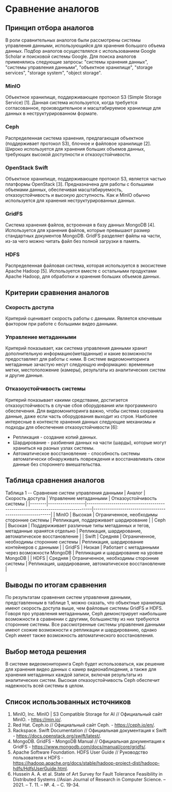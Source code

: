 # Сравнение аналогов

## Принцип отбора аналогов
В роли сравнительных аналогов были рассмотрены системы управления данными, использующийся для хранения большого объема данных. Подбор аналогов осуществлялся с использованием Google Scholar и поисковой системы Google. Для поиска аналогов применялись следующие запросы: "системы хранения данных", "системы управления данными", "объектное хранилище", "storage services", "storage system", "object storage".

### MinIO
Объектное хранилище, поддерживающее протокол S3 (Simple Storage Service) [1]. Данная система используется, когда требуется согласованное, производительное и масштабируемое хранилище для данных в неструктурированном формате.

### Ceph
Распределенная система хранения, предлагающая объектное (поддерживает протокол S3), блочное и файловое хранилище [2]. Широко используется для хранения больших объемов данных, требующих высокой доступности и отказоустойчивости.

### OpenStack Swift
Объектное хранилище, поддерживающее протокол S3, является частью платформы OpenStack [3]. Предназначена для работы с большими объемами данных, обеспечивая масштабируемость, отказоустойчивость и высокую доступность. Как и MinIO обычно используется для хранения неструктурированных данных.

### GridFS
Система хранения файлов, встроенная в базу данных MongoDB [4]. Используется для хранения файлов, которые превышают размер стандартных документов MongoDB. GridFS разделяет файлы на части, из-за чего можно читать файл без полной загрузки в память.

### HDFS
Распределенная файловая система, которая используется в экосистеме Apache Hadoop [5]. Используется вместе с остальными продуктами Apache Hadoop, для обработки и хранения больших объемов данных.

## Критерии сравнения аналогов

### Скорость доступа
Критерий оценивает скорость работы с данными. Является ключевым фактором при работе с большими видео данными.

### Управление метаданными
Критерий показывает, как система управления данными хранит дополнительную информацию(метаданные) и какие возможности предоставляет для работы с ними. В системе видеомониторинга метаданные зачастую несут следующую информацию: временные метки, местоположение (камеры), результаты из аналитических систем и другие данные.

### Отказоустойчивость системы
Критерий показывает какими средствами, достигается отказоустойчивость в случае сбоя оборудования или программного обеспечения. Для видеомониторинга важно, чтобы система сохраняла данные, даже если часть оборудования выходит из строя. Наиболее интересные в контексте хранения данных следующие механизмы и подходы для обеспечения отказоустойчивости [6]:
- Репликация - создание копий данных.
- Шардирование - разбиения данных на части (шарды), которые могут храниться на разных узлах системы.
- Автоматическое восстановление - способность системы автоматически обнаруживать повреждения и восстанавливать свои данные без стороннего вмешательства.

## Таблица сравнения аналогов
Таблица 1 -- Сравнение систем управления данными
| Аналог | Скорость доступа | Управление метаданными                                                         | Отказоустойчивость системы                              |
|--------|------------------|--------------------------------------------------------------------------------|---------------------------------------------------------|
| MinIO  | Высокая          | Ограниченное, необходимы сторонние системы                                     | Репликация, поддерживает шардирование                   |
| Ceph   | Высокая          | Поддериживает различные типы метаданных и тегов, метаданные хранятся отдельно  | Репликация, шардирование, автоматическое восстановление |
| Swift  | Средняя          | Ограниченное, необходимы сторонние системы                                     | Репликация, шардирование контейнеров с данными          |
| GridFS | Низкая           | Работает с метаданными через возможности MongoDB                               | Репликация и шардирование на уровне MongoDB             |
| HDFS   | Средняя          | Ограниченное, необходимы сторонние системы                                     | Репликация, шардирование, автоматическое восстановление |

## Выводы по итогам сравнения
По результатам сравнения систем управления данными, представленным в таблице 1, можно сказать, что объектные хранилища имеют скорость доступа выше, чем файловые системы GridFS и HDFS. Говоря про управления метаданными, Ceph демонстрирует наибольшие возможности в сравнении с другими, большинству из них требуются сторонние системы. Все рассмотренные системы управления данными имеют схожие возможности к репликации и шардированию, однако Ceph имеет также возможность автоматического восстановления.

## Выбор метода решения
В системе видеомониторинга Ceph будет использоваться, как решение для хранения видео данных с камер видеонаблюдения, а также для хранения метаданных каждой записи, включая результаты из аналитических систем. Высокая отказоустойчивость Ceph обеспечит надежность всей системы в целом.

## Список использованных источников
1. MinIO, Inc. MinIO | S3 Compatible Storage for AI // Официальный сайт MinIO. - https://min.io/.
2. Red Hat. Ceph.io // Официальный сайт Ceph. - https://ceph.io/en/.
3. Rackspace. Swift Documentation // Официальная документация к Swift - https://docs.openstack.org/swift/latest/.
4. MongoDB. GridFS - MongoDB Manual // Официальная документация к GridFS - https://www.mongodb.com/docs/manual/core/gridfs/.
5. Apache Software Foundation. HDFS User Guide // Руководство пользователя к HDFS - https://hadoop.apache.org/docs/stable/hadoop-project-dist/hadoop-hdfs/HdfsUserGuide.html.
6. Hussein A. A. et al. State of Art Survey for Fault Tolerance Feasibility in Distributed Systems //Asian Journal of Research in Computer Science. – 2021. – Т. 11. – №. 4. – С. 19-34.